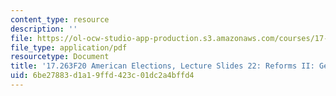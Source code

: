 ```yaml
---
content_type: resource
description: ''
file: https://ol-ocw-studio-app-production.s3.amazonaws.com/courses/17-263-american-elections-fall-2020/6be27883d1a19ffd423c01dc2a4bffd4_MIT17_263F20_Lec22.pdf
file_type: application/pdf
resourcetype: Document
title: '17.263F20 American Elections, Lecture Slides 22: Reforms II: Gerrymandering'
uid: 6be27883-d1a1-9ffd-423c-01dc2a4bffd4
---
```

